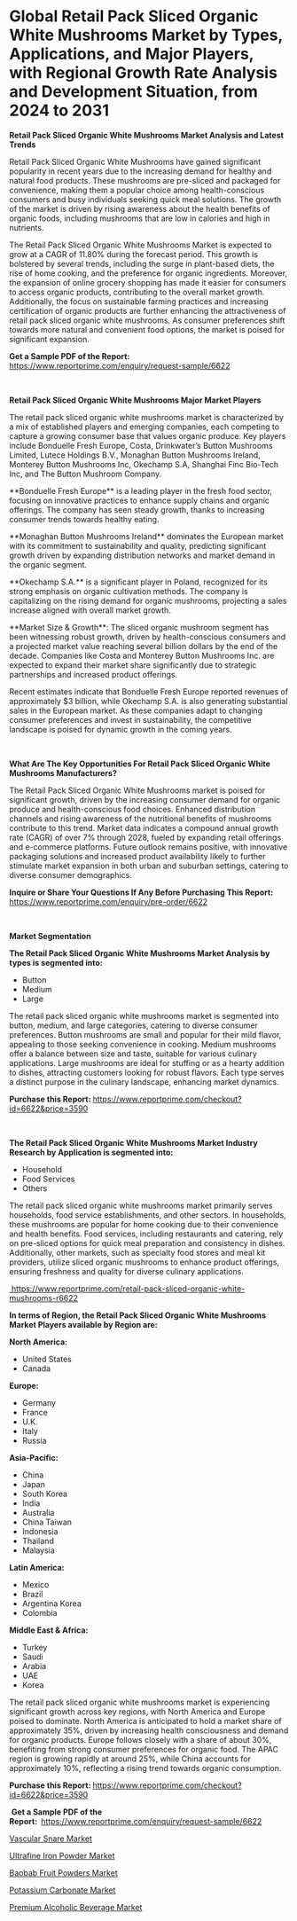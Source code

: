 <p><h1>Global Retail Pack Sliced Organic White Mushrooms Market by Types, Applications, and Major Players, with Regional Growth Rate Analysis and Development Situation, from 2024 to 2031</h1></p><p><strong>Retail Pack Sliced Organic White Mushrooms Market Analysis and Latest Trends</strong></p>
<p><p>Retail Pack Sliced Organic White Mushrooms have gained significant popularity in recent years due to the increasing demand for healthy and natural food products. These mushrooms are pre-sliced and packaged for convenience, making them a popular choice among health-conscious consumers and busy individuals seeking quick meal solutions. The growth of the market is driven by rising awareness about the health benefits of organic foods, including mushrooms that are low in calories and high in nutrients.</p><p>The Retail Pack Sliced Organic White Mushrooms Market is expected to grow at a CAGR of 11.80% during the forecast period. This growth is bolstered by several trends, including the surge in plant-based diets, the rise of home cooking, and the preference for organic ingredients. Moreover, the expansion of online grocery shopping has made it easier for consumers to access organic products, contributing to the overall market growth. Additionally, the focus on sustainable farming practices and increasing certification of organic products are further enhancing the attractiveness of retail pack sliced organic white mushrooms. As consumer preferences shift towards more natural and convenient food options, the market is poised for significant expansion.</p></p>
<p><strong>Get a Sample PDF of the Report:&nbsp;</strong> <a href="https://www.reportprime.com/enquiry/request-sample/6622?utm_campaign=113&utm_medium=2&utm_source=Github&utm_content=ia&utm_term=10102024&utm_id=retail-pack-sliced-organic-white-mushrooms">https://www.reportprime.com/enquiry/request-sample/6622</a></p>
<p>&nbsp;</p>
<p><strong>Retail Pack Sliced Organic White Mushrooms Major Market Players</strong></p>
<p><p>The retail pack sliced organic white mushrooms market is characterized by a mix of established players and emerging companies, each competing to capture a growing consumer base that values organic produce. Key players include Bonduelle Fresh Europe, Costa, Drinkwater’s Button Mushrooms Limited, Lutece Holdings B.V., Monaghan Button Mushrooms Ireland, Monterey Button Mushrooms Inc, Okechamp S.A, Shanghai Finc Bio-Tech Inc, and The Button Mushroom Company.</p><p>**Bonduelle Fresh Europe** is a leading player in the fresh food sector, focusing on innovative practices to enhance supply chains and organic offerings. The company has seen steady growth, thanks to increasing consumer trends towards healthy eating.</p><p>**Monaghan Button Mushrooms Ireland** dominates the European market with its commitment to sustainability and quality, predicting significant growth driven by expanding distribution networks and market demand in the organic segment. </p><p>**Okechamp S.A.** is a significant player in Poland, recognized for its strong emphasis on organic cultivation methods. The company is capitalizing on the rising demand for organic mushrooms, projecting a sales increase aligned with overall market growth.</p><p>**Market Size & Growth**: The sliced organic mushroom segment has been witnessing robust growth, driven by health-conscious consumers and a projected market value reaching several billion dollars by the end of the decade. Companies like Costa and Monterey Button Mushrooms Inc. are expected to expand their market share significantly due to strategic partnerships and increased product offerings.</p><p>Recent estimates indicate that Bonduelle Fresh Europe reported revenues of approximately $3 billion, while Okechamp S.A. is also generating substantial sales in the European market. As these companies adapt to changing consumer preferences and invest in sustainability, the competitive landscape is poised for dynamic growth in the coming years.</p></p>
<p>&nbsp;</p>
<p><strong>What Are The Key Opportunities For Retail Pack Sliced Organic White Mushrooms Manufacturers?</strong></p>
<p><p>The Retail Pack Sliced Organic White Mushrooms market is poised for significant growth, driven by the increasing consumer demand for organic produce and health-conscious food choices. Enhanced distribution channels and rising awareness of the nutritional benefits of mushrooms contribute to this trend. Market data indicates a compound annual growth rate (CAGR) of over 7% through 2028, fueled by expanding retail offerings and e-commerce platforms. Future outlook remains positive, with innovative packaging solutions and increased product availability likely to further stimulate market expansion in both urban and suburban settings, catering to diverse consumer demographics.</p></p>
<p><strong>Inquire or Share Your Questions If Any Before Purchasing This Report:</strong> <a href="https://www.reportprime.com/enquiry/pre-order/6622?utm_campaign=113&utm_medium=2&utm_source=Github&utm_content=ia&utm_term=10102024&utm_id=retail-pack-sliced-organic-white-mushrooms">https://www.reportprime.com/enquiry/pre-order/6622</a></p>
<p>&nbsp;</p>
<p><strong>Market Segmentation</strong></p>
<p><strong>The Retail Pack Sliced Organic White Mushrooms Market Analysis by types is segmented into:</strong></p>
<p><ul><li>Button</li><li>Medium</li><li>Large</li></ul></p>
<p><p>The retail pack sliced organic white mushrooms market is segmented into button, medium, and large categories, catering to diverse consumer preferences. Button mushrooms are small and popular for their mild flavor, appealing to those seeking convenience in cooking. Medium mushrooms offer a balance between size and taste, suitable for various culinary applications. Large mushrooms are ideal for stuffing or as a hearty addition to dishes, attracting customers looking for robust flavors. Each type serves a distinct purpose in the culinary landscape, enhancing market dynamics.</p></p>
<p><strong>Purchase this Report:&nbsp;</strong><a href="https://www.reportprime.com/checkout?id=6622&price=3590&utm_campaign=113&utm_medium=2&utm_source=Github&utm_content=ia&utm_term=10102024&utm_id=retail-pack-sliced-organic-white-mushrooms">https://www.reportprime.com/checkout?id=6622&price=3590</a></p>
<p>&nbsp;</p>
<p><strong>The Retail Pack Sliced Organic White Mushrooms Market Industry Research by Application is segmented into:</strong></p>
<p><ul><li>Household</li><li>Food Services</li><li>Others</li></ul></p>
<p><p>The retail pack sliced organic white mushrooms market primarily serves households, food service establishments, and other sectors. In households, these mushrooms are popular for home cooking due to their convenience and health benefits. Food services, including restaurants and catering, rely on pre-sliced options for quick meal preparation and consistency in dishes. Additionally, other markets, such as specialty food stores and meal kit providers, utilize sliced organic mushrooms to enhance product offerings, ensuring freshness and quality for diverse culinary applications.</p></p>
<p><a href="https://www.reportprime.com/retail-pack-sliced-organic-white-mushrooms-r6622?utm_campaign=113&utm_medium=2&utm_source=Github&utm_content=ia&utm_term=10102024&utm_id=retail-pack-sliced-organic-white-mushrooms">&nbsp;https://www.reportprime.com/retail-pack-sliced-organic-white-mushrooms-r6622</a></p>
<p><strong>In terms of Region, the Retail Pack Sliced Organic White Mushrooms Market Players available by Region are:</strong></p>
<p>
    <p> <strong> North America: </strong>
        <ul>
            <li>United States</li>
            <li>Canada</li>
        </ul>
        </p> 
    <p> <strong> Europe: </strong>
        <ul>
            <li>Germany</li>
            <li>France</li>
            <li>U.K.</li>
            <li>Italy</li>
            <li>Russia</li>
        </ul>
        </p> 
    <p> <strong> Asia-Pacific: </strong>
        <ul>
            <li>China</li>
            <li>Japan</li>
            <li>South Korea</li>
            <li>India</li>
            <li>Australia</li>
            <li>China Taiwan</li>
            <li>Indonesia</li>
            <li>Thailand</li>
            <li>Malaysia</li>
        </ul>
        </p> 
    <p> <strong> Latin America: </strong>
        <ul>
            <li>Mexico</li>
            <li>Brazil</li>
            <li>Argentina Korea</li>
            <li>Colombia</li>
        </ul>
        </p> 
    <p> <strong> Middle East & Africa: </strong>
        <ul>
            <li>Turkey</li>
            <li>Saudi</li>
            <li>Arabia</li>
            <li>UAE</li>
            <li>Korea</li>
        </ul>
    </p>
    </p>
<p><p>The retail pack sliced organic white mushrooms market is experiencing significant growth across key regions, with North America and Europe poised to dominate. North America is anticipated to hold a market share of approximately 35%, driven by increasing health consciousness and demand for organic products. Europe follows closely with a share of about 30%, benefiting from strong consumer preferences for organic food. The APAC region is growing rapidly at around 25%, while China accounts for approximately 10%, reflecting a rising trend towards organic consumption.</p></p>
<p><strong>Purchase this Report: </strong><a href="https://www.reportprime.com/checkout?id=6622&price=3590&utm_campaign=113&utm_medium=2&utm_source=Github&utm_content=ia&utm_term=10102024&utm_id=retail-pack-sliced-organic-white-mushrooms">https://www.reportprime.com/checkout?id=6622&price=3590</a></p>
<p>&nbsp;<strong>Get a Sample PDF of the Report:&nbsp;&nbsp;</strong><a href="https://www.reportprime.com/enquiry/request-sample/6622?utm_campaign=113&utm_medium=2&utm_source=Github&utm_content=ia&utm_term=10102024&utm_id=retail-pack-sliced-organic-white-mushrooms">https://www.reportprime.com/enquiry/request-sample/6622</a></p>
<p><strong></strong></p>
<p><p><a href="https://www.linkedin.com/pulse/vascular-snare-landscape-product-spectrum-market-trajectories-ou5vc?utm_campaign=113&utm_medium=2&utm_source=Github&utm_content=ia&utm_term=10102024&utm_id=retail-pack-sliced-organic-white-mushrooms">Vascular Snare Market</a></p><p><a href="https://www.linkedin.com/pulse/trends-global-ultrafine-iron-powder-market-forecast-z0xic?utm_campaign=113&utm_medium=2&utm_source=Github&utm_content=ia&utm_term=10102024&utm_id=retail-pack-sliced-organic-white-mushrooms">Ultrafine Iron Powder Market</a></p><p><a href="https://issuu.com/reportprime-2/docs/baobab-fruit-powders-market-size-20_7da35712ce5155?utm_campaign=113&utm_medium=2&utm_source=Github&utm_content=ia&utm_term=10102024&utm_id=retail-pack-sliced-organic-white-mushrooms">Baobab Fruit Powders Market</a></p><p><a href="https://www.linkedin.com/pulse/potassium-carbonate-market-refracting-trends-consumer-ksopc?utm_campaign=113&utm_medium=2&utm_source=Github&utm_content=ia&utm_term=10102024&utm_id=retail-pack-sliced-organic-white-mushrooms">Potassium Carbonate Market</a></p><p><a href="https://issuu.com/reportprime-2/docs/premium-alcoholic-beverage-market-s_3b913b3e822193?utm_campaign=113&utm_medium=2&utm_source=Github&utm_content=ia&utm_term=10102024&utm_id=retail-pack-sliced-organic-white-mushrooms">Premium Alcoholic Beverage Market</a></p></p>
